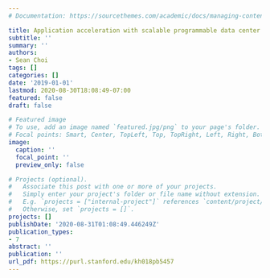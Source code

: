 ```yaml
---
# Documentation: https://sourcethemes.com/academic/docs/managing-content/

title: Application acceleration with scalable programmable data center networks
subtitle: ''
summary: ''
authors:
- Sean Choi
tags: []
categories: []
date: '2019-01-01'
lastmod: 2020-08-30T18:08:49-07:00
featured: false
draft: false

# Featured image
# To use, add an image named `featured.jpg/png` to your page's folder.
# Focal points: Smart, Center, TopLeft, Top, TopRight, Left, Right, BottomLeft, Bottom, BottomRight.
image:
  caption: ''
  focal_point: ''
  preview_only: false

# Projects (optional).
#   Associate this post with one or more of your projects.
#   Simply enter your project's folder or file name without extension.
#   E.g. `projects = ["internal-project"]` references `content/project/deep-learning/index.md`.
#   Otherwise, set `projects = []`.
projects: []
publishDate: '2020-08-31T01:08:49.446249Z'
publication_types:
- 7
abstract: ''
publication: ''
url_pdf: https://purl.stanford.edu/kh018pb5457
---
```

